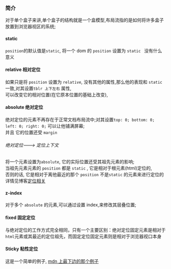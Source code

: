 ### 简介
对于单个盒子来讲,单个盒子的结构就是一个盒模型,布局流指的是如何将许多盒子放置到浏览器视区的系统;

#### static
`position`的默认值是`static`, 将一个 dom 的 `position` 设置为 `static ` 没有什么意义 

#### relative 相对定位
如果只是将 `position` 设置为 `relative`, 没有其他的属性,那么他的表现和 `static` 一致,对其设置`tblr 上下左右` 属性,  
可以改变它的相对位置(在它原本位置的基础上改变),

#### absolute 绝对定位

绝对定位的元素不再存在于正常文档布局流中;对其设置`top: 0; bottom: 0; left: 0; right: 0;` 可以让他铺满屏幕;  
并且 它的位置还受 `margin`

###### 绝对定位---> 定位上下文
将一个元素设置为`absolute`, 它的实际位置还受其祖先元素的影响;  
当祖先元素元素的 `position` 都是 `static` , 它是相对于根元素(html)定位的,  
否则的话, 它是相对于离他最近的那个 `position` 不是`static` 的元素来进行定位的  
详情见博客[定位相关](https://www.runoob.com/w3cnote/css-position-static-relative-absolute-fixed.html)

#### z-index 
对于多个 `absolute` 的元素,可以通过设置 index,来修改其层叠位置;

#### fixed  固定定位
与绝对定位的工作方式完全相同，只有一个主要区别：绝对定位固定元素是相对于` html`元素或其最近的定位祖先，而固定定位固定元素则是相对于浏览器视口本身

#### Sticky 粘性定位

这是一个简单的例子, [mdn 上最下边的那个例子](https://developer.mozilla.org/zh-CN/docs/Learn/CSS/CSS_layout/Positioning#fixed_positioning)

